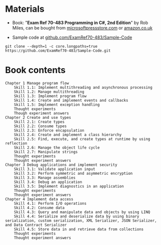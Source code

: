 # Materials
* Book: "**Exam Ref 70-483 Programming in C#, 2nd Edition**" by Rob Miles, can be bought from [microsoftpressstore.com](https://www.microsoftpressstore.com/store/exam-ref-70-483-programming-in-c-sharp-9781509306985) or [amazon.co.uk](https://www.amazon.co.uk/Exam-Ref-70-483-Programming-Miles/dp/1509306986)

* Sample code at [github.com/ExamRef70-483/Sample-Code](https://github.com/ExamRef70-483/Sample-Code)

```
git clone --depth=1 -c core.longpaths=true https://github.com/ExamRef70-483/Sample-Code.git
```

# Book contents
```
Chapter 1 Manage program flow
    Skill 1.1: Implement multithreading and asynchronous processing
    Skill 1.2: Manage multithreading
    Skill 1.3: Implement program flow
    Skill 1.4: Create and implement events and callbacks
    Skill 1.5: Implement exception handling
    Thought experiments
    Though experiment answers
Chapter 2 Create and use types
    Skill 2.1: Create types
    Skill 2.2: Consume types
    Skill 2.3: Enforce encapsulation
    Skill 2.4: Create and implement a class hierarchy
    Skill 2.5: Find, execute, and create types at runtime by using reflection
    Skill 2.6: Manage the object life cycle
    Skill 2.7: Manipulate strings
    Thought experiments
    Thought experiment answers
Chapter 3 Debug applications and implement security
    Skill 3.1: Validate application input
    Skill 3.2: Perform symmetric and asymmetric encryption
    Skill 3.3: Manage assemblies
    Skill 3.4: Debug an application
    Skill 3.5: Implement diagnostics in an application
    Thought experiments
    Thought experiment answers
Chapter 4 Implement data access
    Skill 4.1: Perform I/O operations
    Skill 4.2: Consume data
    Skill 4.3: Query and manipulate data and objects by using LINQ
    Skill 4.4: Serialize and deserialize data by using binary serialization, custom serialization, XML Serializer, JSON Serializer, and Data Contract Serializer
    Skill 4.5: Store data in and retrieve data from collections
    Thought experiments
    Thought experiment answers
```
